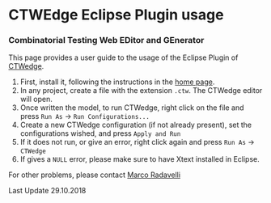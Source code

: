 # CTWEdge Eclipse Plugin usage

### Combinatorial Testing Web EDitor and GEnerator
This page provides a user guide to the usage of the Eclipse Plugin of [CTWedge](https://github.com/fmselab/ctwedge).

1. First, install it, following the instructions in the [home page](https://github.com/fmselab/ctwedge).
2. In any project, create a file with the extension `.ctw`. The CTWedge editor will open.
3. Once written the model, to run CTWedge, right click on the file and press `Run As` -> `Run Configurations...`
4. Create a new CTWedge configuration (if not already present), set the configurations wished, and press `Apply and Run`
5. If it does not run, or give an error, right click again and press `Run As` -> `CTWedge`
6. If gives a `NULL` error, please make sure to have Xtext installed in Eclipse.

For other problems, please contact [Marco Radavelli](mailto:marco.radavelli@unibg.it)

Last Update 29.10.2018
